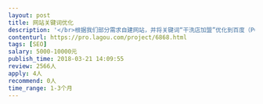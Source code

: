 ```yaml
---                
layout: post       
title: 网站关键词优化           
description: '</br>根据我们部分需求自建网站，并将关键词“干洗店加盟”优化到百度（PC和移动）第一页。费用好商量，可以支付长期维护费用。</br>'     
contenturl: https://pro.lagou.com/project/6868.html      
tags: [SEO]            
salary: 5000-10000元          
publish_time: 2018-03-21 14:09:55         
review: 2566人                   
apply: 4人                   
recommend: 0人                   
time_range: 1-3个月              
---                 
```

